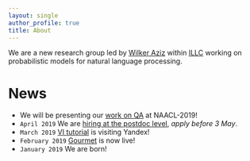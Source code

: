 ```yaml
---
layout: single
author_profile: true
title: About
---
```


We are a new research group led by [Wilker Aziz](http://wilkeraziz.github.io) within [ILLC](http://www.illc.uva.nl) working on probabilistic models for natural language processing. 


# News

* We will be presenting our [work on QA](/papers) at NAACL-2019!
* `April 2019` We are [hiring at the postdoc level](https://www.uva.nl/shared-content/uva/en/vacancies/2019/03/19-171-postdoctoral-researcher-in-neural-machine-translation.html), *apply before 3 May*.
* `March 2019` [VI tutorial](/teaching/vitutorial) is visiting Yandex!
* `February 2019` [Gourmet](https://gourmet-project.eu) is now live!
* `January 2019` We are born!
